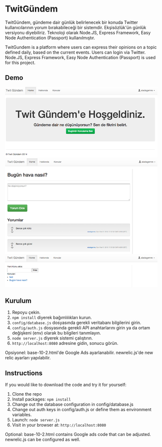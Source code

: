# TwitGündem

TwitGündem, gündeme dair günlük belirlenecek bir konuda Twitter kullanıcılarının yorum bırakabileceği bir sistemdir. Ekşisözlük'ün günlük versiyonu diyebiliriz.
Teknoloji olarak Node.JS, Express Framework, Easy Node Authentication (Passport) kullanılmıştır.

TwitGundem is a platform where users can express their opinions on a topic defined daily, based on the current events. Users can login via Twitter.
Node.JS, Express Framework, Easy Node Authentication (Passport) is used for this project.

## Demo

![Anasayfa](img/anasayfa.png?raw=true "Anasayfa")
![Konu](img/konu.png?raw=true "Konu")
![Admin](img/admin.png?raw=true "Admin")

## Kurulum

1. Repoyu çekin.
2. `npm install` diyerek bağımlılıkları kurun.
3. `config/database.js` dosyasında gerekli veritabanı bilgilerini girin.
4. `config/auth.js` dosyasında gerekli API anahtarlarını girin ya da ortam değişkeni (env) olarak bu bilgileri tanımlayın.
5. `node server.js` diyerek sistemi çalıştırın.
6. `http://localhost:8080` adresine gidin, sonucu görün.

Opsiyonel: base-10-2.html'de Google Ads ayarlanabilir. newrelic.js'de new relic ayarları yapılabilir.

## Instructions

If you would like to download the code and try it for yourself:

1. Clone the repo
2. Install packages: `npm install`
3. Change out the database configuration in config/database.js
4. Change out auth keys in config/auth.js or define them as environment variables.
5. Launch: `node server.js`
6. Visit in your browser at: `http://localhost:8080`

Optional: base-10-2.html contains Google ads code that can be adjusted. newrelic.js can be configured as well.

